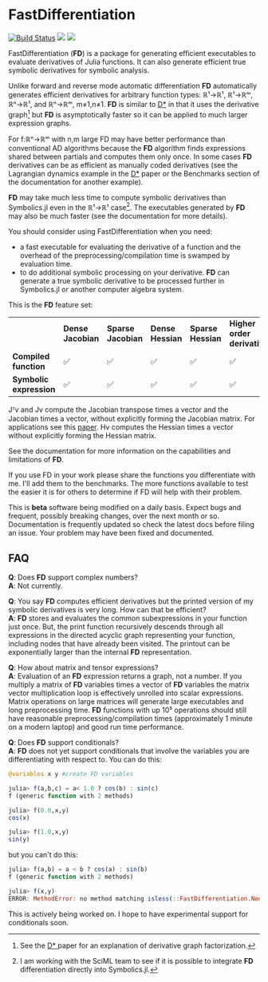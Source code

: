 # FastDifferentiation

[![Build Status](https://github.com/brianguenter/FastDifferentiation.jl/actions/workflows/CI.yml/badge.svg?branch=main)](https://github.com/brianguenter/FastDifferentiation.jl/actions/workflows/CI.yml?query=branch%3Amain) [![](https://img.shields.io/badge/docs-stable-blue.svg)](https://brianguenter.github.io/FastDifferentiation.jl/stable) [![](https://img.shields.io/badge/docs-dev-blue.svg)](https://brianguenter.github.io/FastDifferentiation.jl/dev)

FastDifferentiation (**FD**) is a package for generating efficient executables to evaluate derivatives of Julia functions. It can also generate efficient true symbolic derivatives for symbolic analysis. 

Unlike forward and reverse mode automatic differentiation **FD** automatically generates efficient derivatives for arbitrary function types: ℝ¹->ℝ¹, ℝ¹->ℝᵐ, ℝⁿ->ℝ¹, and ℝⁿ->ℝᵐ, m≠1,n≠1. **FD** is similar to [D*](https://www.microsoft.com/en-us/research/publication/the-d-symbolic-differentiation-algorithm/) in that it uses the derivative graph[^a] but **FD** is asymptotically faster so it can be applied to much larger expression graphs.

For f:ℝⁿ->ℝᵐ with n,m large FD may have better performance than conventional AD algorithms because the **FD** algorithm finds expressions shared between partials and computes them only once. In some cases **FD** derivatives can be as efficient as manually coded derivatives (see the Lagrangian dynamics example in the [D*](https://www.microsoft.com/en-us/research/publication/the-d-symbolic-differentiation-algorithm/) paper or the Benchmarks section of the documentation for another example).

 **FD** may take much less time to compute symbolic derivatives than Symbolics.jl even in the ℝ¹->ℝ¹ case[^b]. The executables generated by **FD** may also be much faster (see the documentation for more details). 

You should consider using FastDifferentiation when you need: 
* a fast executable for evaluating the derivative of a function and the overhead of the preprocessing/compilation time is swamped by evaluation time.
* to do additional symbolic processing on your derivative. **FD** can generate a true symbolic derivative to be processed further in Symbolics.jl or another computer algebra system.

This is the **FD** feature set:

<table>
<tr>
<td> <b></b>
<td> <b>Dense Jacobian</b> <td>  <b>Sparse Jacobian</b> </td> 
<td>  <b>Dense Hessian</b> </td><td>  <b> Sparse Hessian</b> </td> 
<td>  <b>Higher order derivatives</b> </td> 
<td>  <b>Jᵀv</b> </td> 
<td>  <b>Jv</b> </td> 
<td> <b> Hv </b> </td>
</tr>
<tr>
<td> <b> Compiled function </b> </td> 
<td> ✅ </td>
<td> ✅ </td>
<td> ✅ </td>
<td> ✅  </td>
<td> ✅ </td>
<td> ✅ </td>
<td> ✅ </td>
<td> ✅ </td>
</tr>
<tr>
<td> <b> Symbolic expression </b> </td> 
<td> ✅ </td>
<td> ✅ </td>
<td> ✅ </td>
<td> ✅  </td>
<td> ✅ </td>
<td> ✅ </td>
<td> ✅ </td>
<td> ✅ </td>
</tr>

</table>

Jᵀv and Jv compute the Jacobian transpose times a vector and the Jacobian times a vector, without explicitly forming the Jacobian matrix. For applications see this [paper](https://arxiv.org/abs/1812.01892). Hv computes the Hessian times a vector without explicitly forming the Hessian matrix.

See the documentation for more information on the capabilities and limitations of **FD**.

If you use FD in your work please share the functions you differentiate with me. I'll add them to the benchmarks. The more functions available to test the easier it is for others to determine if FD will help with their problem.

This is **beta** software being modified on a daily basis. Expect bugs and frequent, possibly breaking changes, over the next month or so. Documentation is frequently updated so check the latest docs before filing an issue. Your problem may have been fixed and documented.

## FAQ

**Q**: Does **FD** support complex numbers?  
**A**: Not currently.

**Q**: You say **FD** computes efficient derivatives but the printed version of my symbolic derivatives is very long. How can that be efficient?  
**A**: **FD** stores and evaluates the common subexpressions in your function just once. But, the print function recursively descends through all expressions in the directed acyclic graph representing your function, including nodes that have already been visited. The printout can be exponentially larger than the internal **FD** representation.

**Q**: How about matrix and tensor expressions?  
**A**: Evaluation of an **FD** expression returns a graph, not a number. If you multiply a matrix of **FD** variables times a vector of **FD** variables the matrix vector multiplication loop is effectively unrolled into scalar expressions. Matrix operations on large matrices will generate large executables and long preprocessing time. **FD** functions with up 10⁵ operations should still have reasonable preprocessing/compilation times (approximately 1 minute on a modern laptop) and good run time performance.

**Q**: Does **FD** support conditionals?  
**A**: **FD** does not yet support conditionals that involve the variables you are differentiating with respect to. You can do this:
```julia
@variables x y #create FD variables

julia> f(a,b,c) = a< 1.0 ? cos(b) : sin(c)
f (generic function with 2 methods)

julia> f(0.0,x,y)
cos(x)

julia> f(1.0,x,y)
sin(y)
```
but you can't do this:
```julia
julia> f(a,b) = a < b ? cos(a) : sin(b)
f (generic function with 2 methods)

julia> f(x,y)
ERROR: MethodError: no method matching isless(::FastDifferentiation.Node{Symbol, 0}, ::FastDifferentiation.Node{Symbol, 0})
```
This is actively being worked on. I hope to have experimental support for conditionals soon.



[^b]: I am working with the SciML team to see if it is possible to integrate **FD** differentiation directly into Symbolics.jl.

[^a]: See the [D* ](https://www.microsoft.com/en-us/research/publication/the-d-symbolic-differentiation-algorithm/) paper for an explanation of derivative graph factorization. 

